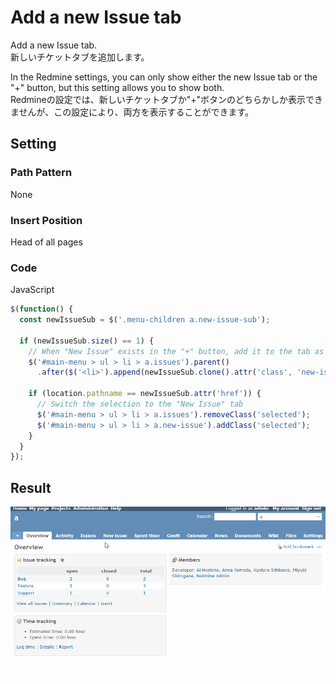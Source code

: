 # Add a new Issue tab

Add a new Issue tab.  
新しいチケットタブを追加します。

In the Redmine settings, you can only show either the new Issue tab or the "+" button, but this setting allows you to show both.  
Redmineの設定では、新しいチケットタブか"+"ボタンのどちらかしか表示できませんが、この設定により、両方を表示することができます。

## Setting

### Path Pattern

None

### Insert Position

Head of all pages
<!-- 
Head of all pages
Bottom of issue form
Bottom of issue detail
Bottom of all pages
-->

### Code

JavaScript
<!--
JavaScript
CSS
HTML
-->

```javascript
$(function() {
  const newIssueSub = $('.menu-children a.new-issue-sub');

  if (newIssueSub.size() == 1) {
    // When "New Issue" exists in the "+" button, add it to the tab as well
    $('#main-menu > ul > li > a.issues').parent()
      .after($('<li>').append(newIssueSub.clone().attr('class', 'new-issue')));

    if (location.pathname == newIssueSub.attr('href')) {
      // Switch the selection to the "New Issue" tab
      $('#main-menu > ul > li > a.issues').removeClass('selected');
      $('#main-menu > ul > li > a.new-issue').addClass('selected');
    }
  }
});
```

## Result

![result](./result.gif)
